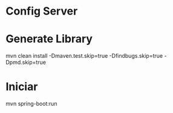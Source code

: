 Config Server
==========================


# Generate Library

mvn clean install -Dmaven.test.skip=true -Dfindbugs.skip=true -Dpmd.skip=true

# Iniciar

mvn spring-boot:run


